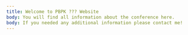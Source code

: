 ```yaml
---
title: Welcome to PBPK ??? Website
body: You will find all information about the conference here.
body: If you needed any additional information please contact me! 
---
```


